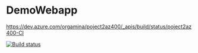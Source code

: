 # DemoWebapp

https://dev.azure.com/orgamina/poject2az400/_apis/build/status/poject2az400-CI

[![Build status](https://dev.azure.com/orgamina/poject2az400/_apis/build/status/poject2az400-CI)](https://dev.azure.com/orgamina/poject2az400/_build/latest?definitionId=3)
